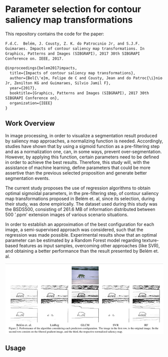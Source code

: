 # Parameter selection for contour saliency map transformations

This repository contains the code for the paper:

```
F.d.C.  Belém, J. Cousty, Z. K. do Patrocınio Jr, and S.J.F. Guimaraes. Impacts of contour saliency map transformations. In Graphics, Patterns and Images (SIBGRAPI), 2017 30th SIBGRAPI Conference on. IEEE, 2017.
 ```
```
@inproceedings{belem2017impacts,
  title={Impacts of contour saliency map transformations},
  author={Bel{\'e}m, Felipe de C and Cousty, Jean and do Patroc{\i}nio Jr, Zenilton KG and Guimaraes, Silvio Jamil F},
  year={2017},
  booktitle={Graphics, Patterns and Images (SIBGRAPI), 2017 30th SIBGRAPI Conference on},
  organization={IEEE}
}
```
## Work Overview 

In image processing, in order to visualize a segmentation result produced by saliency map approaches, a normalizing function is needed. Accordingly, studies have shown that by using a sigmoid function as a pre-filtering step and as a normalization one, can, in some ways, prevent over-segmentation. However, by applying this function, certain parameters need to be defined in order to achieve the best results. Therefore, this study will, with the assistance of machine learning, define parameters that could be more assertive than the previous selected proposition and generate better segmentation events.

The current study proposes the use of regression algorithms to obtain optimal sigmoidal parameters, in the pre-filtering step, of contour saliency map transformations proposed in Belém et. al, since its selection, during their study, was done empirically. The dataset used during this study was the BSDS500, consisting of 261.6 MB of information distributed between 500 '.ppm' extension images of various scenario situations.

In order to establish an approximation of the best configuration for each image, a semi-supervised approach was considered, such that the regression was made possible. Experimental results show that an optimal parameter can be estimated by a Random Forest model regarding texture-based features as input samples, overcoming other approaches (like SVR), and obtaining a better performance than the result presented by Belém et. al.

![results](results.png)

## Usage 
